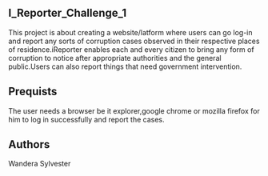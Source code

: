 ## I_Reporter_Challenge_1
This project is about creating a website/latform where users can go log-in and report any sorts of corruption cases observed in their respective places of residence.iReporter enables each and every citizen to bring any form of corruption to notice after appropriate authorities and the general public.Users can also report things that need government intervention.

## Prequists
The user needs a browser be it explorer,google chrome or mozilla firefox for him to log in successfully and report the cases.
## Authors
Wandera Sylvester
